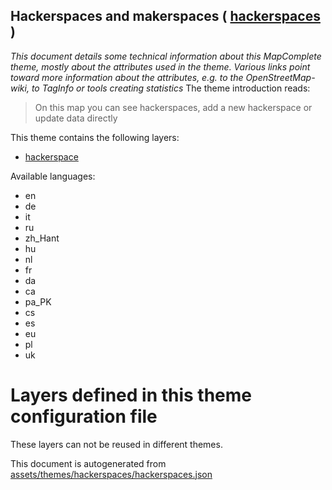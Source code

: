 [//]: # (WARNING: this file is automatically generated. Please find the sources at the bottom and edit those sources)

## Hackerspaces and makerspaces ( [hackerspaces](https://mapcomplete.org/hackerspaces) )
_This document details some technical information about this MapComplete theme, mostly about the attributes used in the theme. Various links point toward more information about the attributes, e.g. to the OpenStreetMap-wiki, to TagInfo or tools creating statistics_
The theme introduction reads:

> On this map you can see hackerspaces, add a new hackerspace or update data directly

This theme contains the following layers:

 - [hackerspace](../Layers/hackerspace.md)

Available languages:

 - en
 - de
 - it
 - ru
 - zh_Hant
 - hu
 - nl
 - fr
 - da
 - ca
 - pa_PK
 - cs
 - es
 - eu
 - pl
 - uk

# Layers defined in this theme configuration file
These layers can not be reused in different themes.


This document is autogenerated from [assets/themes/hackerspaces/hackerspaces.json](https://github.com/pietervdvn/MapComplete/blob/develop/assets/themes/hackerspaces/hackerspaces.json)
